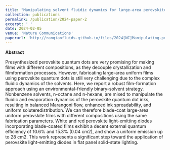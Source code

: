 ```yaml
---
title: "Manipulating solvent fluidic dynamics for large-area perovskite film formation and white light-emitting diodes"
collection: publications
permalink: /publication/2024-paper-2
excerpt: ' '
date: 2024-02-05
venue: 'Nature Communications'
paperurl: 'http://ranqiaofluids.github.io/files/2024[NC]Manipulating.pdf'
---
```


__Abstract__

Presynthesized perovskite quantum dots are very promising for making films with different compositions, as they decouple crystallization and filmformation processes. However, fabricating large-area uniform films using perovskite quantum dots is still very challenging due to the complex fluidic dynamics of the solvents. Here, we report a robust film-formation approach using an environmental-friendly binary-solvent strategy. Nonbenzene solvents, n-octane and n-hexane, are mixed to manipulate the fluidic and evaporation dynamics of the perovskite quantum dot inks, resulting in balanced Marangoni flow, enhanced ink spreadability, and uniform soluteredistribution. We can therefore blade-coat large-area uniform perovskite films with different compositions using the same fabrication parameters. White and red perovskite light-emitting diodes incorporating blade-coated films exhibit a decent external quantum efficiency of 10.6% and 15.3% (0.04 cm2), and show a uniform emission up to 28 cm2. This work represents a significant step toward the application of perovskite light-emitting diodes in flat panel solid-state lighting.


